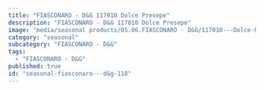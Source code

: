 ```yaml
---
title: "FIASCONARO - D&G 117010 Dolce Presepe"
description: "FIASCONARO - D&G 117010 Dolce Presepe"
image: "media/seasonal products/05.06.FIASCONARO - D&G/117010---Dolce-Presepe.jpg"
category: "seasonal"
subcategory: "FIASCONARO - D&G"
tags:
  - "FIASCONARO - D&G"
published: true
id: "seasonal-fiasconaro---d&g-118"
---
```


